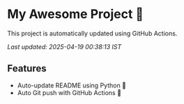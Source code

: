 # My Awesome Project 🚀

This project is automatically updated using GitHub Actions.

_Last updated: 2025-04-19 00:38:13 IST_

## Features
- Auto-update README using Python 🐍
- Auto Git push with GitHub Actions 🤖
